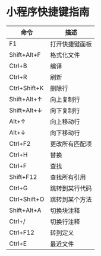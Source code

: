 # 小程序快捷键指南

| 命令         | 描述        |
|--------------|-------------|
| F1           | 打开快捷键面板 |
| Shift+Alt+F  | 格式化文件   |
| Ctrl+B       | 编译        |
| Ctrl+R       | 刷新        |
| Ctrl+Shift+K | 删除行       |
| Shift+Alt+↑  | 向上复制行   |
| Shift+Alt+↓  | 向下复制行   |
| Alt+↑        | 向上移动行   |
| Alt+↓        | 向下移动行   |
| Ctrl+F2      | 更改所有匹配项 |
| Ctrl+H       | 替换        |
| Ctrl+F       | 查找        |
| Shift+F12    | 查找所有引用  |
| Ctrl+G       | 跳转到某行代码 |
| Ctrl+Shift+O | 跳转到某个方法 |
| Shift+Alt+A  | 切换块注释   |
| Ctrl+/       | 切换行注释   |
| Ctrl+F12     | 转到定义     |
| Ctrl+E       | 最近文件    |
